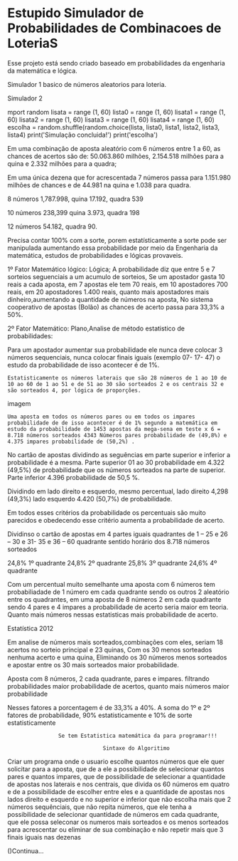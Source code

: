 # Estupido Simulador de Probabilidades de Combinacoes de LoteriaS
 Esse projeto está sendo criado baseado em probabilidades da engenharia da matemática e lógica.


Simulador 1 basico de números aleatorios para loteria.



Simulador 2

 mport random
lisata = range (1, 60)
lista0 = range (1, 60)
lisata1 = range (1, 60)
lisata2 = range (1, 60)
lisata3 = range (1, 60)
lisata4 = range (1, 60)
escolha = random.shuffle(random.choice(lista, lista0, lista1, lista2, lista3, lista4)
print('Simulação concluida!')
print('escolha')

Em uma combinação de aposta aleatório com 6 números entre 1 a 60, as chances de acertos são de: 
     50.063.860 milhões, 2.154.518 milhões para a quina e 2.332 milhões para a quadra;

Em uma única dezena que for acrescentada 7 números passa para 
    1.151.980 milhões de chances e de 44.981 na quina e 1.038 para quadra. 

8 números 1,787.998, quina 17.192, quadra 539

10 números 238,399 quina 3.973, quadra 198

12 números 54.182, quadra 90.

Precisa contar 100% com a sorte, porem estatísticamente a sorte pode ser manipulada aumentando essa probabilidade por meio da Engenharia da matemática, estudos de probabilidades e lógicas provaveis.


1º Fator Matemático lógico: Lógica; A probabilidade diz que entre 5 e 7 sorteios seguenciais a um acumulo de sorteios, Se um apostador gasta 10 reais a cada aposta, em 7 apostas ele tem 70 reais, em 10 apostadores 700 reais, em 20 apostadores 1.400 reais, quanto mais apostadores mais dinheiro,aumentando a quantidade de números na aposta, No sistema cooperativo de apostas (Bolão) as chances de acerto passa para 33,3% a 50%. 

2º Fator Matemático: Plano,Analise de método estatistico de probabilidades:   

 Para um apostador aumentar sua probabilidade ele nunca deve colocar 3 números sequenciais, nunca colocar finais iguais (exemplo 07- 17- 47) o estudo da probabilidade de isso acontecer é de 1%.

    Estatisticamente os números laterais que são 28 números de 1 ao 10 de 10 ao 60 de 1 ao 51 e de 51 ao 30 são sorteados 2 e os centrais 32 e são sorteados 4, por lógica de proporções.

imagem

    Uma aposta em todos os números pares ou em todos os impares probabilidade de de isso acontecer é de 1% segundo a matemática em estudo da probabilidade de 1453 apostas da mega-sena em teste x 6 = 8.718 números sorteados 4343 Números pares probabilidade de (49,8%) e 4.375 impares probabilidade de (50,2%) .

No cartão de apostas dividindo as seguências em parte superior e inferior a probabilidade é a mesma. Parte superior 01 ao 30 probabilidade em 4.322 (49,5%) de probabilidade que os números sorteados na parte de superior. Parte inferior 4.396 probabilidade de 50,5 %.

Dividindo em lado direito e esquerdo, mesmo percentual, lado direito 4,298 (49,3%) lado esquerdo 4.420 (50,7%) de probabilidade.

Em todos esses critérios da probabilidade os percentuais são muito parecidos e obedecendo esse critério aumenta a probabilidade de acerto.

Dividinso o cartão de apostas em 4 partes iguais quadrantes de 1 – 25 e 26 – 30 e 31- 35 e 36 – 60 quadrante sentido horário dos 8.718 números sorteados

24,8% 1º quadrante
24,8% 2º quadrante
25,8% 3º quadrante
24,6% 4º quadrante

Com um percentual muito semelhante uma aposta com 6 números tem probabiliadade de 1 número em cada quadrante sendo os outros 2 aleatório entre os quadrantes, em uma aposta de 8 números 2 em cada quadrante sendo 4 pares e 4 impares a probabilidade de acerto seria maior em teoria. Quanto mais números nessas estatisticas mais probabilidade de acerto.

Estatística 2012

Em analise de números mais sorteados,combinações com eles, seriam 18 acertos no sorteio principal e 23 quinas, Com os 30 menos sorteados nenhuma acerto e uma quina, Eliminando os 30 números menos sorteados e apostar entre os 30 mais sorteados maior probabilidade.

  Aposta com 8 números, 2 cada quadrante, pares e impares. filtrando probabilidades maior probabilidade de acertos, quanto mais números maior probabilidade

 Nesses fatores a porcentagem é de 33,3% a 40%. A soma do 1º e 2º fatores de probabilidade, 90% estatisticamente e 10% de sorte estatisticamente

                    Se tem Estatistica matemática da para programar!!! 

                                  Sintaxe do Algoritimo

Criar um programa onde o usuario escolhe quantos números que ele quer solicitar para a aposta, que de a ele a possibilidade de selecionar quantos pares e quantos impares, que de possibilidade de  selecionar a quantidade de apostas nos laterais e nos centrais, que divida os 60 números em quatro e de a possibilidade de escolher entre eles e a quantidade de apostas nos lados direito e esquerdo e no superior e inferior que não escolha mais que 2 números sequênciais, que não repita números, que ele tenha a possibilidade de selecionar quantidade de números em cada quadrante, que ele possa seleconar os numeros mais sorteados e os menos sorteados para acrescentar ou eliminar de sua combinação e não repetir mais que 3 finais iguais nas dezenas

()Continua...




